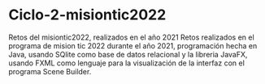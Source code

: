 # Ciclo-2-misiontic2022
Retos del misiontic2022, realizados en el año 2021
Retos realizados en el programa de mision tic 2022 durante el año 2021, 
programación hecha en Java, usando SQlite como base de datos relacional y la libreria JavaFX,
usando FXML como lenguaje para la visualización de la interfaz con el programa Scene Builder.
